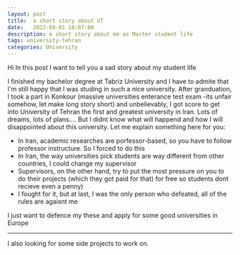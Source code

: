 ```yaml
---
layout: post
title:  a short story about UT
date:   2022-09-01 18:07:00
description: a short story about me as Master student life
tags: university-tehran
categories: University
---
```

Hi
In this post I want to tell you a sad story about my student life

I finished my bachelor degree at <a herf="https://tabrizu.ac.ir/">Tabriz University</a> and I have to admite that I'm still happy that I was studing in such a nice university.
After granduation, I took a part in Konkour (massive universities enterance test exam -its unfair somehow, let make long story short) and unbelievably, I got score to get into <a herf="https://ut.ac.ir/">University of Tehran</a> the first and greatest university in Iran.
Lots of dreams, lots of plans....
But I didnt know what will happend and how I will disappointed about this university.
Let me explain something here for you:
<ul>
    <li>In Iran, academic researches are porfessor-based, so you have to follow professor instructure. So I forced to do this</li>
    <li>In Iran, the way universities pick students are way different from other countries, I could change my supervisor</li>
    <li>Supervisors, on the other hand, try to put the most pressure on you to do their projects (which they got paid for that) for free so students dont recieve even a penny)</li>
    <li>I fought for it, but at last, I was the only person who defeated, all of the rules are agaisnt me</li>
</ul>
I just want to defence my these and apply for some good universities in Europe
<hr>
I also looking for some side projects to work on.